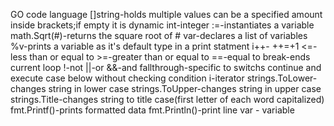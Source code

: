 GO code language
    []string-holds multiple values can be a specified amount inside brackets;if empty it is dynamic
    int-integer
    :=-instantiates a variable
    math.Sqrt(#)-returns the square root of #
    var-declares a list of variables
    %v-prints a variable as it's default type in a print statment
    i++- ++=+1
    <=-less than or equal to
    >=-greater than or equal to
    ==-equal to
    break-ends current loop
    !-not
    ||-or
    &&-and
    fallthrough-specific to switchs continue and execute case below without checking condition
    i-iterator
    strings.ToLower-changes string in lower case
    strings.ToUpper-changes string in upper case
    strings.Title-changes string to title case(first letter of each word capitalized)
    fmt.Printf()-prints formatted data
    fmt.Println()-print line
    var - variable

